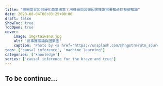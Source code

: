 ```yaml
---
title: "機器學習如何優化商業決策？用機器學習做因果推論需要知道的基礎知識"
date: 2023-08-04T00:03:25+08:00
draft: false
ShowToc: true
TocOpen: true
cover:
    image: img/taiwan0.jpg
    alt: '反事實推論與因果圖'
    caption: 'Photo by <a href="https://unsplash.com/@hngstrm?utm_source=unsplash&utm_medium=referral&utm_content=creditCopyText">Henry & Co.</a> on <a href="https://unsplash.com/photos/G0rae74NmvY?utm_source=unsplash&utm_medium=referral&utm_content=creditCopyText">Unsplash</a>'
tags: ['causal inference', 'machine learning']
categories: ['knowledge']
series: ['causal inference for the brave and true']
---
```


## To be continue...

